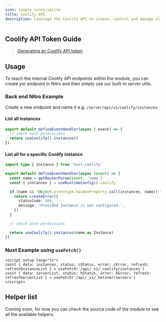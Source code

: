 ```yaml
---
icon: simple-icons:sqlite
title: Coolify API
description: Leverage the Coolify API to create, control and manage all your Coolify products over API.
---
```


## Coolify API Token Guide

> [Generating an Coolify API token](https://coolify.io/docs/api-reference/authorization)


## Usage

To reach the internal Coolify API endpoints within the module, you can create yor endpoint in Nitro and then simply use our built-in server utils. 

### Back end Nitro Example

Create a new endpoint and name it e.g. `/server/api/v1/coolify/instances`:

#### List all instances
```ts
export default defineEventHandler(async (_event) => {
  // check auth permissions
  return useCoolify().instances()
})
```

#### List all for a specific Coolify instance

```ts [~/server/api/v1/coolify/instances/[name]/index.get.ts]
import type { Instance } from 'nuxt-coolify'

export default defineEventHandler(async (event) => {
  const name = getRouterParam(event, 'name')
  const { instances } = useRuntimeConfig().coolify

  if (name && !Object.prototype.hasOwnProperty.call(instances, name)) {
    return createError({
      statusCode: 500,
      message: 'Provided Instance is not configured.',
    })
  }

  // check auth permissions

  return useCoolify().instances(name as Instance)
})
```

### Nuxt Example using `useFetch()`

```vue
<script setup lang="ts">
const { data: instances, status: cStatus, error: cError, refresh: refreshInstanceList } = useFetch('/api/_v1/_coolify/instances')
const { data: serverList, status: hStatus, error: hError, refresh: refreshServerList } = useFetch('/api/_v1/_hetzner/servers')
</script>
```

## Helper list

Coming soon, for now you can check the source code of the module to see all the available helpers.